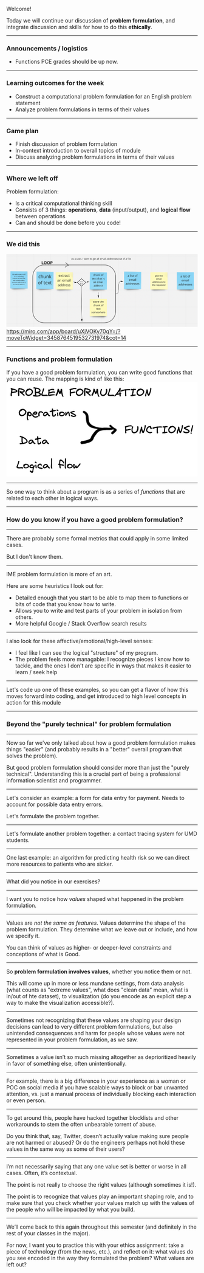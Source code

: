 Welcome!

Today we will continue our discussion of **problem formulation**, and integrate discussion and skills for how to do this **ethically**.

---

### Announcements / logistics
- Functions PCE grades should be up now.

---
### Learning outcomes for the week
- Construct a computational problem formulation for an English problem statement
- Analyze problem formulations in terms of their values

---
### Game plan
- Finish discussion of problem formulation
- In-context introduction to overall topics of module
- Discuss analyzing problem formulations in terms of their values

---

### Where we left off
Problem formulation:
- Is a critical computational thinking skill
- Consists of 3 things: **operations**, **data** (input/output), and  **logical flow** between operations
- Can and should be done before you code!

---

### We did this
![](../resources/Pasted%20image%2020220222172000.png)
https://miro.com/app/board/uXjVOKy70qY=/?moveToWidget=3458764519532731974&cot=14

---

### Functions and problem formulation

If you have a good problem formulation, you can write good functions that you can reuse. The mapping is kind of like this:
![](../resources/Pasted%20image%2020220222125647.png)

---
So one way to think about a program is as a series of *functions* that are related to each other in logical ways.

---

### How do you know if you have a good problem formulation?

---

There are probably some formal metrics that could apply in some limited cases. 

But I don't know them.

---

IME problem formulation is more of an art. 

Here are some heuristics I look out for:
- Detailed enough that you start to be able to map them to functions or bits of code that you know how to write.
- Allows you to write and test parts of your problem in isolation from others.
- More helpful Google / Stack Overflow search results

---

I also look for these affective/emotional/high-level senses:
- I feel like I can see the logical "structure" of my program. 
- The problem feels more managable: I recognize pieces I know how to tackle, and the ones I don't are specific in ways that makes it easier to learn / seek help

---

Let's code up one of these examples, so you can get a flavor of how this moves forward into coding, and get introduced to high level concepts in action for this module

---

### Beyond the "purely technical" for problem formulation

---

Now so far we've only talked about how a good problem formulation makes things "easier" (and probably results in a "better" overall program that solves the problem).

But good problem formulation should consider more than just the "purely technical". Understanding this is a crucial part of being a professional information scientist and programmer.

---

Let's consider an example: a form for data entry for payment. Needs to account for possible data entry errors.

Let's formulate the problem together.

---

Let's formulate another problem together: a contact tracing system for UMD students.

---

One last example: an algorithm for predicting health risk so we can direct more resources to patients who are sicker.

---

What did you notice in our exercises?

---

I want you to notice how *values* shaped what happened in the problem formulation.

---

Values are *not the same as features*. Values determine the shape of the problem formulation. They determine what we leave out or include, and how we specify it.

You can think of values as higher- or deeper-level constraints and conceptions of what is Good.

---

So **problem formulation involves values**, whether you notice them or not. 

This will come up in more or less mundane settings, from data analysis (what counts as "extreme values", what does "clean data" mean, what is in/out of hte dataset), to visualization (do you encode as an explicit step a way to make the visualization accessible?). 

---

Sometimes not recognizing that these values are shaping your design decisions can lead to very different problem formulations, but also unintended consequences and harm for people whose values were not represented in your problem formulation, as we saw.

---

Sometimes a value isn’t so much missing altogether as deprioritized heavily in favor of something else, often unintentionally. 

---

For example, there is a big difference in your experience as a woman or POC on social media if you have scalable ways to block or bar unwanted attention, vs. just a manual process of individually blocking each interaction or even person. 

---

To get around this, people have hacked together blocklists and other workarounds to stem the often unbearable torrent of abuse. 

Do you think that, say, Twitter, doesn’t actually value making sure people are not harmed or abused? Or do the engineers perhaps not hold these values in the same way as some of their users?

---

I’m not necessarily saying that any one value set is better or worse in all cases. Often, it’s contextual. 

The point is not really to choose the right values (although sometimes it is!). 

The point is to recognize that values play an important shaping role, and to make sure that you check whether your values match up with the values of the people who will be impacted by what you build.

---

We’ll come back to this again throughout this semester (and definitely in the rest of your classes in the major). 

For now, I want you to practice this with your ethics assignment: take a piece of technology (from the news, etc.), and reflect on it: what values do you see encoded in the way they formulated the problem? What values are left out?
